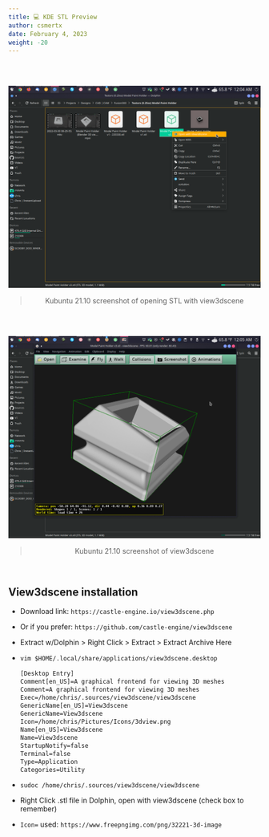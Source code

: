```yaml
---
title: 💻 KDE STL Preview
author: csmertx
date: February 4, 2023
weight: -20
---
```


<br />

<br />
<div style="text-align: center;">

![albumimg](/Linux/Software/Screenshot_20220401_000441.png "Kubuntu 21.10 screenshot of opening STL with view3dscene")
<br />

> Kubuntu 21.10 screenshot of opening STL with view3dscene
</div>
<br />

<br />
<div style="text-align: center;">

![albumimg](/Linux/Software/Screenshot_20220401_000521.png "Kubuntu 21.10 screenshot of view3dscene")
<br />

> Kubuntu 21.10 screenshot of view3dscene
</div>
<br />


## View3dscene installation

- Download link: ```https://castle-engine.io/view3dscene.php```

- Or if you prefer: ```https://github.com/castle-engine/view3dscene```

- Extract w/Dolphin > Right Click > Extract > Extract Archive Here

- ```vim $HOME/.local/share/applications/view3dscene.desktop```

    ```
    [Desktop Entry]
    Comment[en_US]=A graphical frontend for viewing 3D meshes
    Comment=A graphical frontend for viewing 3D meshes
    Exec=/home/chris/.sources/view3dscene/view3dscene
    GenericName[en_US]=View3dscene
    GenericName=View3dscene
    Icon=/home/chris/Pictures/Icons/3dview.png
    Name[en_US]=View3dscene
    Name=View3dscene
    StartupNotify=false
    Terminal=false
    Type=Application
    Categories=Utility
    ```

- ```sudoc /home/chris/.sources/view3dscene/view3dscene```

- Right Click .stl file in Dolphin, open with view3dscene (check box to remember)

- ```Icon=``` used: ```https://www.freepngimg.com/png/32221-3d-image```
